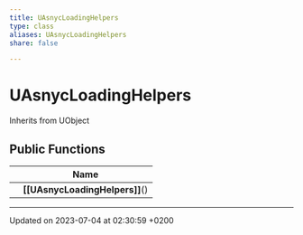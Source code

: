 ```yaml
---
title: UAsnycLoadingHelpers
type: class
aliases: UAsnycLoadingHelpers
share: false

---
```


# UAsnycLoadingHelpers





Inherits from UObject

## Public Functions

|                | Name           |
| -------------- | -------------- |
| | **[[UAsnycLoadingHelpers]]**() |

-------------------------------

Updated on 2023-07-04 at 02:30:59 +0200
